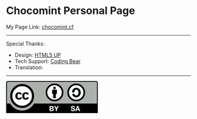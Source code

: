 # Chocomint Personal Page

My Page Link: [chocomint.cf](https://chocomint.cf/)
***
Special Thanks:
- Design: [HTML5 UP](https://html5up.net/)
- Tech Support: [Coding Bear](https://codingbear.cf/)
- Translation:
***
![](https://github.com/ChocomintSSR/Chocomint_Personal_Page/blob/main/images/CC-BY-SA(02500088).png?raw=true)
